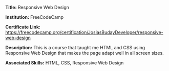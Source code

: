 **Title:** Responsive Web Design

**Institution:** FreeCodeCamp

**Certificate Link:** https://freecodecamp.org/certification/JosiasBudayDeveloper/responsive-web-design

**Description:**
This is a course that taught me HTML and CSS using Responsive Web Design that makes the page adapt well in all screen sizes.

**Associated Skills:** HTML, CSS, Responsive Web Design
